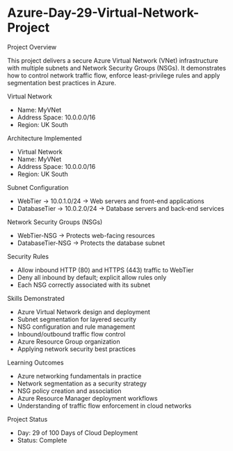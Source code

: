 # Azure-Day-29-Virtual-Network-Project
Project Overview

This project delivers a secure Azure Virtual Network (VNet) infrastructure with multiple subnets and Network Security Groups (NSGs). 
It demonstrates how to control network traffic flow, enforce least-privilege rules and apply segmentation best practices in Azure.

Virtual Network
* Name: MyVNet
* Address Space: 10.0.0.0/16
* Region: UK South

Architecture Implemented
* Virtual Network
* Name: MyVNet
* Address Space: 10.0.0.0/16
* Region: UK South

Subnet Configuration
* WebTier → 10.0.1.0/24 → Web servers and front-end applications
* DatabaseTier → 10.0.2.0/24 → Database servers and back-end services

Network Security Groups (NSGs)
* WebTier-NSG → Protects web-facing resources
* DatabaseTier-NSG → Protects the database subnet

Security Rules
* Allow inbound HTTP (80) and HTTPS (443) traffic to WebTier
* Deny all inbound by default; explicit allow rules only
* Each NSG correctly associated with its subnet

Skills Demonstrated
* Azure Virtual Network design and deployment
* Subnet segmentation for layered security
* NSG configuration and rule management
* Inbound/outbound traffic flow control
* Azure Resource Group organization
* Applying network security best practices

Learning Outcomes
* Azure networking fundamentals in practice
* Network segmentation as a security strategy
* NSG policy creation and association
* Azure Resource Manager deployment workflows
* Understanding of traffic flow enforcement in cloud networks

Project Status
* Day: 29 of 100 Days of Cloud Deployment
* Status: Complete

